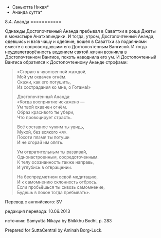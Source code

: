 * Саньютта Никая*
* Ананда сутта*

8\.4\. Ананда
\=\=\=\=\=\=\=\=\=\=\=

Однажды Достопочтенный Ананда пребывал в Саваттхи в роще Джеты в монастыре Анатхапиндики\. И тогда, утром, Достопочтенный Ананда, одевшись и взяв чашу и одеяние, вошёл в Саваттхи за подаяниями вместе с сопровождавшим его Достопочтенным Вангисой\. И тогда неудовлетворённость ведением святой жизни возникла в Достопочтенном Вангисе, похоть наводнила его ум\. И Достопочтенный Вангиса обратился к Достопочтенному Ананде строфами:

> «Сгораю я чувственной жаждой,  
> Мой ум охвачен огнём\.  
> Скажи, как его потушить,  
> Из сострадания ко мне, о Готама\!»  
>   
> Достопочтенный Ананда:  
> «Когда восприятие искажено —  
> Ум твой охвачен огнём\.  
> Образ красивого ты убери,  
> Что провоцирует страсть\.  
>   
> Всё составное чужим ты увидь,  
> Мукой, без всякого «я»\.  
> Похоти пламя ты потуши  
> И не сгорай им опять\.  
>   
> Ум отвратительным ты развивай,  
> Однонастроенным, сосредоточенным\.  
> К телу осознанность также направь,  
> И углубись в отвращении\.  
>   
> На беспредметном освой медитацию,  
> И к самомнению склонность отбрось\.  
> Если пробьёшься ты сквозь самомнение,  
> Будешь в покое тогда пребывать»\.

Перевод с английского: SV

редакция перевода: 10\.06\.2013

источник: Samyutta Nikaya by Bhikkhu Bodhi, p\. 283

Prepared for SuttaCentral by Aminah Borg\-Luck\.